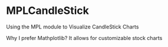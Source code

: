 # MPLCandleStick
Using the MPL module to Visualize CandleStick Charts

Why I prefer Mathplotlib?
It allows for customizable stock charts
